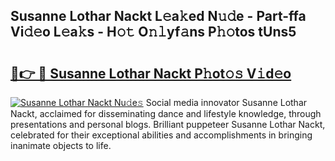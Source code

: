 ## Susanne Lothar Nackt L𝚎a𝚔ed N𝚞𝚍e - Part-ffa Vi𝚍𝚎o L𝚎a𝚔s - H𝚘𝚝 O𝚗𝚕yf𝚊ns P𝚑𝚘tos tUns5

# <h2><a href="http://kf1hek.oniu.top/?m=Susanne+Lothar+Nackt">🔗👉 🔴 Susanne Lothar Nackt P𝚑ot𝚘𝚜 V𝚒d𝚎o</a></h2>

[![Susanne Lothar Nackt Nu𝚍e𝚜](https://i.imgur.com/0qMVB7G.gif)](http://kf1hek.oniu.top/?m=Susanne+Lothar+Nackt)
Social media innovator Susanne Lothar Nackt, acclaimed for disseminating dance and lifestyle knowledge, through presentations and personal blogs. Brilliant puppeteer Susanne Lothar Nackt, celebrated for their exceptional abilities and accomplishments in bringing inanimate objects to life.  
